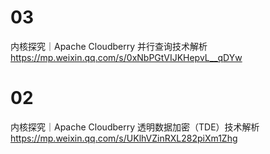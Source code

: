 
# 03

内核探究｜Apache Cloudberry 并行查询技术解析 https://mp.weixin.qq.com/s/0xNbPGtVIJKHepvL__qDYw

# 02

内核探究｜Apache Cloudberry 透明数据加密（TDE）技术解析 https://mp.weixin.qq.com/s/UKlhVZinRXL282piXm1Zhg
